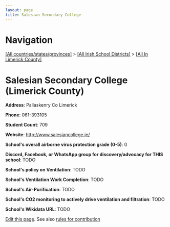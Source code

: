 ```yaml
---
layout: page
title: Salesian Secondary College
---
```

# Navigation

[[All countries/states/provinces]](../../..) > [[All Irish School Districts]](../..) > [[All In Limerick County]](..)

# Salesian Secondary College (Limerick County)

**Address**: Pallaskenry Co Limerick

**Phone**: 061-393105

**Student Count**: 709

**Website**: <http://www.salesiancollege.ie/>

**School's overall airborne virus protection grade (0-5)**: 0

**Discord, Facebook, or WhatsApp group for discovery/advocacy for THIS school**: TODO

**School's policy on Ventilation**: TODO

**School's Ventilation Work Completion**: TODO

**School's Air-Purification**: TODO

**School's CO2 monitoring to actively drive ventilation and filtration**: TODO

**School's Wikidata URL**: TODO


[Edit this page](https://github.com/ventilate-schools/Ireland/edit/main/./Limerick_County/Salesian_Secondary_College.md). See also [rules for contribution](../../../contribution-rules/)